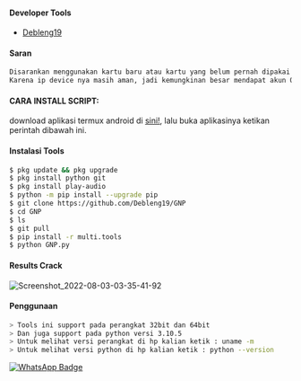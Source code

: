 #### Developer Tools
- [Debleng19]()
#### Saran
```python
Disarankan menggunakan kartu baru atau kartu yang belum pernah dipakai untuk crack.
Karena ip device nya masih aman, jadi kemungkinan besar mendapat akun OK
```
#### CARA INSTALL SCRIPT:
 download aplikasi termux android di [sini!](https://f-droid.org/repo/com.termux_117.apk), lalu buka aplikasinya ketikan perintah dibawah ini.

#### Instalasi Tools
``` bash
$ pkg update && pkg upgrade
$ pkg install python git
$ pkg install play-audio
$ python -m pip install --upgrade pip
$ git clone https://github.com/Debleng19/GNP
$ cd GNP
$ ls
$ git pull
$ pip install -r multi.tools
$ python GNP.py
```
#### Results Crack

![Screenshot_2022-08-03-03-35-41-92](https://user-images.githubusercontent.com/92802033/182496997-9d3622ac-7652-47c7-81b7-7be414028109.jpg)


#### Penggunaan
``` bash
> Tools ini support pada perangkat 32bit dan 64bit
> Dan juga support pada python versi 3.10.5
> Untuk melihat versi perangkat di hp kalian ketik : uname -m
> Untuk melihat versi python di hp kalian ketik : python --version
```
[![WhatsApp Badge](https://img.shields.io/badge/-6285860507339-green?style=flat&logo=WhatsApp&logoColor=white&link=https://wa.me/6285860507339/)](https://wa.me/6285860507339/)

